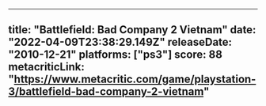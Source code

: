 
---
title: "Battlefield: Bad Company 2 Vietnam"
date: "2022-04-09T23:38:29.149Z"
releaseDate: "2010-12-21"
platforms: ["ps3"]
score: 88
metacriticLink: "https://www.metacritic.com/game/playstation-3/battlefield-bad-company-2-vietnam"
---
